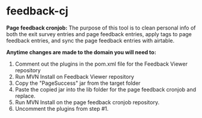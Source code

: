 # feedback-cj

**Page feedback cronjob:**
The purpose of this tool is to clean personal info of both the exit survey entries and page feedback entries, apply tags to page feedback entries, and sync the page feedback entries with airtable.

**Anytime changes are made to the domain you will need to:**
  1. Comment out the plugins in the pom.xml file for the Feedback Viewer repository
  2. Run MVN Install on Feedback Viewer repository
  3. Copy the "PageSuccess" jar from the target folder
  4. Paste the copied jar into the lib folder for the page feedback cronjob and replace.
  5. Run MVN Install on the page feedback cronjob repository.
  6. Uncomment the plugins from step #1.

